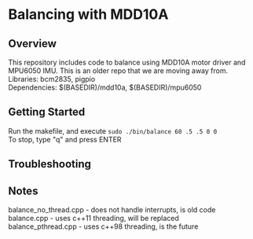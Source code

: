# Balancing with MDD10A

## Overview  
This repository includes code to balance using MDD10A motor driver and MPU6050 IMU. This is an older repo that we are moving away from.  
Libraries: bcm2835, pigpio  
Dependencies: $(BASEDIR)/mdd10a, $(BASEDIR)/mpu6050  


## Getting Started  
Run the makefile, and execute `sudo ./bin/balance 60 .5 .5 0 0`   
To stop, type "q" and press ENTER

## Troubleshooting

## Notes   
balance_no_thread.cpp - does not handle interrupts, is old code   
balance.cpp - uses c++11 threading, will be replaced  
balance_pthread.cpp - uses c++98 threading, is the future
